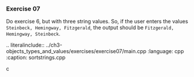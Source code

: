 ### Exercise 07

Do exercise 6, but with three string values. 
So, if the user enters the values `Steinbeck, Hemingway, Fitzgerald`, the output should be `Fitzgerald, Hemingway, Steinbeck`.

.. literalinclude:: ../ch3-objects_types_and_values/exercises/exercise07/main.cpp
   :language: cpp
   :caption: sortstrings.cpp

c
